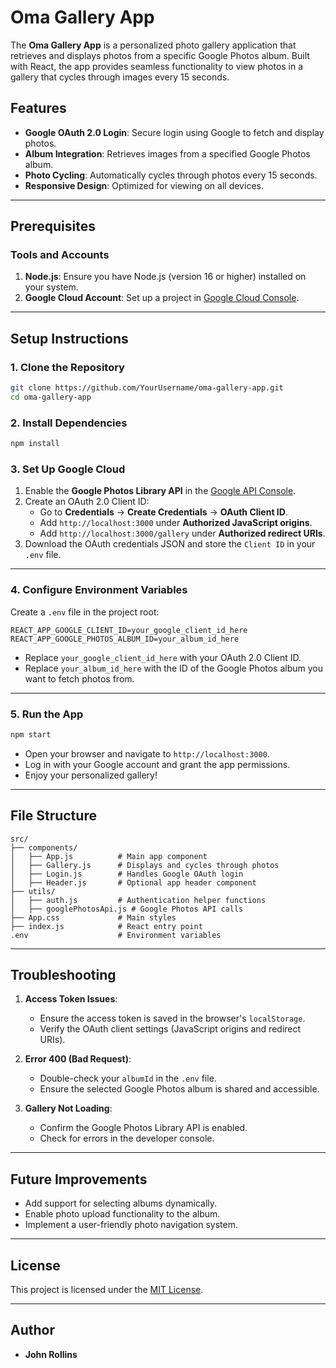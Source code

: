 # Oma Gallery App

The **Oma Gallery App** is a personalized photo gallery application that retrieves and displays photos from a specific Google Photos album. Built with React, the app provides seamless functionality to view photos in a gallery that cycles through images every 15 seconds.

## Features

- **Google OAuth 2.0 Login**: Secure login using Google to fetch and display photos.
- **Album Integration**: Retrieves images from a specified Google Photos album.
- **Photo Cycling**: Automatically cycles through photos every 15 seconds.
- **Responsive Design**: Optimized for viewing on all devices.

---

## Prerequisites

### Tools and Accounts
1. **Node.js**: Ensure you have Node.js (version 16 or higher) installed on your system.
2. **Google Cloud Account**: Set up a project in [Google Cloud Console](https://console.cloud.google.com/).

---

## Setup Instructions

### 1. Clone the Repository
```bash
git clone https://github.com/YourUsername/oma-gallery-app.git
cd oma-gallery-app
```

### 2. Install Dependencies
```bash
npm install
```

### 3. Set Up Google Cloud
1. Enable the **Google Photos Library API** in the [Google API Console](https://console.cloud.google.com/apis/library/photoslibrary.googleapis.com).
2. Create an OAuth 2.0 Client ID:
   - Go to **Credentials** → **Create Credentials** → **OAuth Client ID**.
   - Add `http://localhost:3000` under **Authorized JavaScript origins**.
   - Add `http://localhost:3000/gallery` under **Authorized redirect URIs**.
3. Download the OAuth credentials JSON and store the `Client ID` in your `.env` file.

---

### 4. Configure Environment Variables
Create a `.env` file in the project root:
```env
REACT_APP_GOOGLE_CLIENT_ID=your_google_client_id_here
REACT_APP_GOOGLE_PHOTOS_ALBUM_ID=your_album_id_here
```

- Replace `your_google_client_id_here` with your OAuth 2.0 Client ID.
- Replace `your_album_id_here` with the ID of the Google Photos album you want to fetch photos from.

---

### 5. Run the App
```bash
npm start
```

- Open your browser and navigate to `http://localhost:3000`.
- Log in with your Google account and grant the app permissions.
- Enjoy your personalized gallery!

---

## File Structure

```
src/
├── components/
│   ├── App.js          # Main app component
│   ├── Gallery.js      # Displays and cycles through photos
│   ├── Login.js        # Handles Google OAuth login
│   ├── Header.js       # Optional app header component
├── utils/
│   ├── auth.js         # Authentication helper functions
│   ├── googlePhotosApi.js # Google Photos API calls
├── App.css             # Main styles
├── index.js            # React entry point
.env                    # Environment variables
```

---

## Troubleshooting

1. **Access Token Issues**:
   - Ensure the access token is saved in the browser's `localStorage`.
   - Verify the OAuth client settings (JavaScript origins and redirect URIs).

2. **Error 400 (Bad Request)**:
   - Double-check your `albumId` in the `.env` file.
   - Ensure the selected Google Photos album is shared and accessible.

3. **Gallery Not Loading**:
   - Confirm the Google Photos Library API is enabled.
   - Check for errors in the developer console.

---

## Future Improvements

- Add support for selecting albums dynamically.
- Enable photo upload functionality to the album.
- Implement a user-friendly photo navigation system.

---

## License

This project is licensed under the [MIT License](LICENSE).

---

## Author

- **John Rollins**
